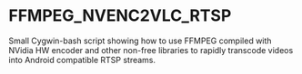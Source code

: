 # FFMPEG_NVENC2VLC_RTSP
Small Cygwin-bash script showing how to use FFMPEG compiled with NVidia HW encoder and other non-free libraries to rapidly transcode videos into Android compatible RTSP streams. 
